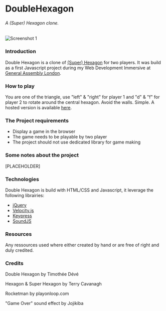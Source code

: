 # DoubleHexagon
###### A (Super) Hexagon clone.

![Screenshot 1](http://timdeve.github.io/Hosting/img/Double%20Hexagon/Screenshot1.jpg)

### Introduction
Double Hexagon is a clone of [(Super) Hexagon](http://terrycavanaghgames.com/hexagon/) for two players. It was build as a first Javascript project during my Web Development Immersive at [General Assembly London](https://generalassemb.ly/). 

### How to play
You are one of the triangle, use "left" & "right" for player 1 and "d" & "f" for player 2 to rotate around the central hexagon. Avoid the walls. Simple. A hosted version is available [here](http://timdeve.github.io/projects/DoubleHexagon/index.html).

### The Project requirements
* Display a game in the browser
* The game needs to be playable by two player
* The project should not use dedicated library for game making

### Some notes about the project

[PLACEHOLDER]

### Technologies
Double Hexagon is build with HTML/CSS and Javascript, it leverage the following librairies:

* [jQuery](https://jquery.com/)
* [Velocity.js](http://julian.com/research/velocity/)
* [Keypress](https://dmauro.github.io/Keypress/)
* [SoundJS](http://createjs.com/soundjs)

### Resources
Any ressources used where either created by hand or are free of right and duly credited.

### Credits
Double Hexagon by Timothée Dévé

Hexagon & Super Hexagon by Terry Cavanagh

Rocketman by playonloop.com

"Game Over" sound effect by Jojikiba

